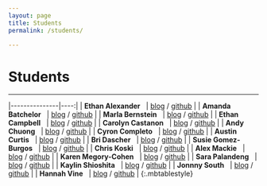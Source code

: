 ```yaml
---
layout: page
title: Students
permalink: /students/

---
```


# Students

<hr>

|---------------|----:|
| **Ethan Alexander** &nbsp;	| [blog]() / [github]() |
| **Amanda Batchelor** &nbsp;	| [blog]() / [github]() |
| **Marla Bernstein** &nbsp;	| [blog]() / [github]() |
| **Ethan Campbell** &nbsp;	| [blog](https://ethancampbellwriting.wordpress.com/) / [github]() |
| **Carolyn Castanon** &nbsp;	| [blog](https://carolyncastanon.wordpress.com/rtw/) / [github]() |
| **Andy Chuong** &nbsp;		| [blog](https://chuongtam.wordpress.com/category/the-real-time-web/) / [github]() |
| **Cyron Completo** &nbsp;	| [blog]() / [github]() |
| **Austin Curtis** &nbsp;	| [blog]() / [github]() |
| **Bri Dascher** &nbsp;	| [blog]() / [github]() |
| **Susie Gomez-Burgos** &nbsp;	| [blog]() / [github]() |
| **Chris Koski** &nbsp;	| [blog]() / [github]() |
| **Alex Mackie** &nbsp;	| [blog]() / [github]() |
| **Karen Megory-Cohen** &nbsp;	| [blog](https://codedocumentation.wordpress.com/) / [github]() |
| **Sara Palandeng** &nbsp;	| [blog]() / [github]() |
| **Kaylin Shioshita** &nbsp;	| [blog](https://kshioshita.wordpress.com/category/real-time-web/) / [github]() |
| **Jonnny South** &nbsp;	| [blog]() / [github]() |
| **Hannah Vine** &nbsp;	| [blog](https://hannahvinertw.wordpress.com/) / [github]() |
{:.mbtablestyle}

<br>
<br>
